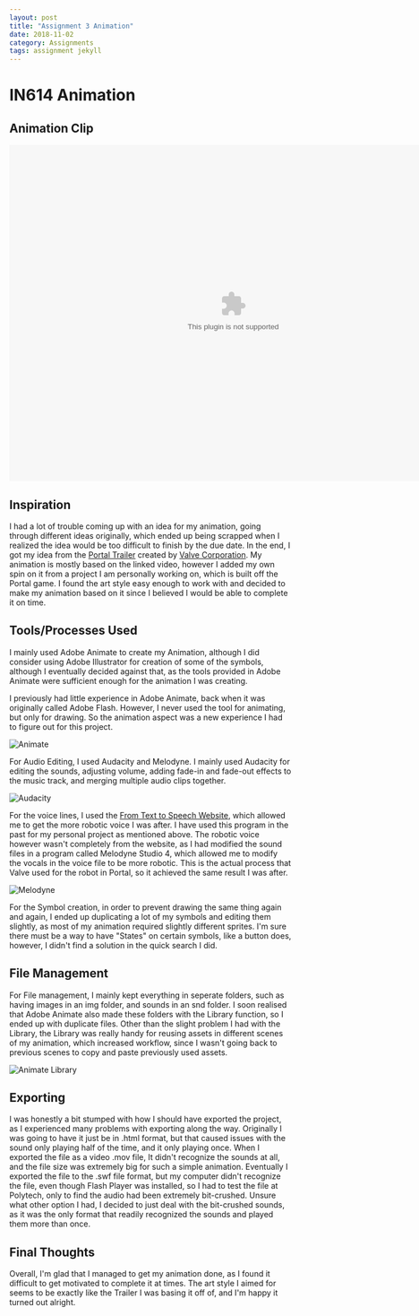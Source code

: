 ```yaml
---
layout: post
title: "Assignment 3 Animation"
date: 2018-11-02
category: Assignments
tags: assignment jekyll
---
```

# IN614 Animation

## Animation Clip

<embed src="https://kammorne.github.io/img/assignment3/Animation.swf" width="800" height="600" scale="tofit"/>

## Inspiration

I had a lot of trouble coming up with an idea for my animation, going through different ideas originally, which ended up being scrapped when I realized the idea would be too difficult to finish by the due date. In the end, I got my idea from the [Portal Trailer](https://www.youtube.com/watch?v=-cO_DIVuSyQ) created by [Valve Corporation](https://www.valvesoftware.com/en/). My animation is mostly based on the linked video, however I added my own spin on it from a project I am personally working on, which is built off the Portal game. I found the art style easy enough to work with and decided to make my animation based on it since I believed I would be able to complete it on time.

## Tools/Processes Used

I mainly used Adobe Animate to create my Animation, although I did consider using Adobe Illustrator for creation of some of the symbols, although I eventually decided against that, as the tools provided in Adobe Animate were sufficient enough for the animation I was creating.

I previously had little experience in Adobe Animate, back when it was originally called Adobe Flash. However, I never used the tool for animating, but only for drawing. So the animation aspect was a new experience I had to figure out for this project.

![Animate](https://kammorne.github.io/img/assignment3/Animate1.png "Adobe Animate")

For Audio Editing, I used Audacity and Melodyne. I mainly used Audacity for editing the sounds, adjusting volume, adding fade-in and fade-out effects to the music track, and merging multiple audio clips together.

![Audacity](https://kammorne.github.io/img/assignment3/Audacity.png "Audacity")

For the voice lines, I used the [From Text to Speech Website](http://fromtexttospeech.com/), which allowed me to get the more robotic voice I was after. I have used this program in the past for my personal project as mentioned above. The robotic voice however wasn't completely from the website, as I had modified the sound files in a program called Melodyne Studio 4, which allowed me to modify the vocals in the voice file to be more robotic. This is the actual process that Valve used for the robot in Portal, so it achieved the same result I was after.

![Melodyne](https://kammorne.github.io/img/assignment3/Melodyne.png "Melodyne")

For the Symbol creation, in order to prevent drawing the same thing again and again, I ended up duplicating a lot of my symbols and editing them slightly, as most of my animation required slightly different sprites. I'm sure there must be a way to have "States" on certain symbols, like a button does, however, I didn't find a solution in the quick search I did.

## File Management

For File management, I mainly kept everything in seperate folders, such as having images in an img folder, and sounds in an snd folder. I soon realised that Adobe Animate also made these folders with the Library function, so I ended up with duplicate files.
Other than the slight problem I had with the Library, the Library was really handy for reusing assets in different scenes of my animation, which increased workflow, since I wasn't going back to previous scenes to copy and paste previously used assets.

![Animate Library](https://kammorne.github.io/img/assignment3/AnimateLibrary.png "Adobe Animate Library")

## Exporting

I was honestly a bit stumped with how I should have exported the project, as I experienced many problems with exporting along the way. Originally I was going to have it just be in .html format, but that caused issues with the sound only playing half of the time, and it only playing once. When I exported the file as a video .mov file, It didn't recognize the sounds at all, and the file size was extremely big for such a simple animation. Eventually I exported the file to the .swf file format, but my computer didn't recognize the file, even though Flash Player was installed, so I had to test the file at Polytech, only to find the audio had been extremely bit-crushed. Unsure what other option I had, I decided to just deal with the bit-crushed sounds, as it was the only format that readily recognized the sounds and played them more than once.

## Final Thoughts

Overall, I'm glad that I managed to get my animation done, as I found it difficult to get motivated to complete it at times. The art style I aimed for seems to be exactly like the Trailer I was basing it off of, and I'm happy it turned out alright.


